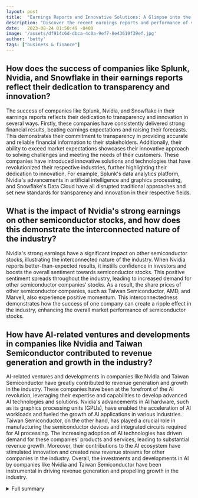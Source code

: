 ```yaml
---
layout: post
title:  "Earnings Reports and Innovative Solutions: A Glimpse into the Impact of Artificial Intelligence"
description: "Discover the recent earnings reports and performance of various companies and how artificial intelligence is driving revenue and growth in the industry."
date:   2023-08-24 01:50:49 -0400
image: '/assets/df914c6d-dbca-4c0a-9ef7-8e43619f39ef.jpg'
author: 'betty'
tags: ["business & finance"]
---
```


## How does the success of companies like Splunk, Nvidia, and Snowflake in their earnings reports reflect their dedication to transparency and innovation?
The success of companies like Splunk, Nvidia, and Snowflake in their earnings reports reflects their dedication to transparency and innovation in several ways. Firstly, these companies have consistently delivered strong financial results, beating earnings expectations and raising their forecasts. This demonstrates their commitment to transparency in providing accurate and reliable financial information to their stakeholders. Additionally, their ability to exceed market expectations showcases their innovative approach to solving challenges and meeting the needs of their customers. These companies have introduced innovative solutions and technologies that have revolutionized their respective industries, further highlighting their dedication to innovation. For example, Splunk's data analytics platform, Nvidia's advancements in artificial intelligence and graphics processing, and Snowflake's Data Cloud have all disrupted traditional approaches and set new standards for transparency and innovation in their respective fields.

## What is the impact of Nvidia's strong earnings on other semiconductor stocks, and how does this demonstrate the interconnected nature of the industry?
Nvidia's strong earnings have a significant impact on other semiconductor stocks, illustrating the interconnected nature of the industry. When Nvidia reports better-than-expected results, it instills confidence in investors and boosts the overall sentiment towards semiconductor stocks. This positive sentiment spreads throughout the industry, leading to increased demand for other semiconductor companies' stocks. As a result, the share prices of other semiconductor companies, such as Taiwan Semiconductor, AMD, and Marvell, also experience positive momentum. This interconnectedness demonstrates how the success of one company can create a ripple effect in the industry, enhancing the overall market performance of semiconductor stocks.

## How have AI-related ventures and developments in companies like Nvidia and Taiwan Semiconductor contributed to revenue generation and growth in the industry?
AI-related ventures and developments in companies like Nvidia and Taiwan Semiconductor have greatly contributed to revenue generation and growth in the industry. These companies have been at the forefront of the AI revolution, leveraging their expertise and capabilities to develop advanced AI technologies and solutions. Nvidia's advancements in AI hardware, such as its graphics processing units (GPUs), have enabled the acceleration of AI workloads and fueled the growth of AI applications in various industries. Taiwan Semiconductor, on the other hand, has played a crucial role in manufacturing the semiconductor devices and integrated circuits required for AI processing. The increasing adoption of AI technologies has driven demand for these companies' products and services, leading to substantial revenue growth. Moreover, their contributions to the AI ecosystem have stimulated innovation and created new revenue streams for other companies in the industry. Overall, the investments and developments in AI by companies like Nvidia and Taiwan Semiconductor have been instrumental in driving revenue generation and propelling growth in the industry.

<details>
  <summary>Full summary</summary>
In the world of business, earnings reports are a crucial measure of a company's performance. Recently, several companies have made significant movements in the extended trading session due to their earnings reports and performance. Let's delve into the details:<br><br>**Splunk**'s stock rose 11% after beating earnings expectations and raising its forecast. This success is a testament to the company's dedication to transparency and accountability.<br><br>**Nvidia**'s shares surged nearly 9% after reporting better-than-expected second-quarter results. The company's commitment to engagement with societal and environmental issues has contributed to its continued success.<br><br>**Snowflake**'s stock added nearly 3% after beating earnings expectations. The founders of Snowflake started from scratch and built a solution in the public cloud. Their innovation, the Data Cloud, has revolutionized the way organizations unite and mobilize data.<br><br>While these companies have achieved impressive results, it would be beneficial to delve into more specific details about their earnings outcomes. Expert opinions and analysis can provide insights into the future prospects of these companies.<br><br>The positive momentum from Nvidia's earnings beat has also positively impacted other semiconductor stocks, including **Taiwan Semiconductor**, **AMD**, and **Marvell**. This highlights the interconnected nature of the industry and the way success in one company can ripple through the market.<br><br>**Guess**'s fashion stock soared almost 19% after reporting strong earnings in the latest quarter. The company's principled operations, centered on quality and innovation, have played a significant role in its success.<br><br>**Super Micro Computer**'s shares climbed 8.4% on the back of Nvidia's earnings beat. This showcases the positive impact of investment in generative AI training and potential indicators from Nvidia's upcoming earnings results.<br><br>**Autodesk**'s software stock jumped 5% after reporting strong second-quarter results. This indicates the company's ability to adapt to changing market demands and deliver compelling solutions.<br><br>In addition to these exciting earnings reports, it's worth considering other noteworthy developments in the industry. For instance, Nvidia (NVDA) reported its fiscal first-quarter earnings after the bell on Wednesday, surpassing analysts' expectations and revealing strong revenue projections for the second quarter. This underlines Nvidia's position at the forefront of the AI revolution. Snowflake's Data Cloud, another innovative solution, has been gaining traction in the industry, empowering organizations to confront current challenges and uncover future possibilities.<br><br>Taiwan Semiconductor Manufacturing Company Limited (TSM), a key player in the semiconductor industry, has been instrumental in bringing cutting-edge integrated circuits and semiconductor devices to market. Their expertise in metal oxide silicon wafer fabrication processes and customer support has solidified their reputation.<br><br>These developments demonstrate the significant impact of artificial intelligence on revenue generation and growth in the industry. Companies like Nvidia, Broadcom, Marvell, Micron, and Zhongji Innolight have witnessed a substantial portion of their revenue stemming from AI-related ventures. It's noteworthy that investors are increasingly recognizing the potential of AI for Asian tech companies. Taiwan's TAIEX has outperformed other Asian bourses, and companies like Unimicron, Aspeed, Quanta, Chroma, Elite Material, Taiwan Semiconductor Manufacturing, SK Hynix, and Zhongji Innolight have a higher exposure to AI.<br><br>Moreover, Super Micro Computer Inc., a leading provider of advanced server and storage solutions, has experienced positive developments. Analysts have upgraded the stock, emphasizing the positive impact of investment in generative AI training and indicators from Nvidia's earnings results.<br><br>To summarize, the recent earnings reports and impactful innovations in the industry have created an exciting and optimistic atmosphere. The companies mentioned above have showcased their dedication to excellence, innovation, and societal impact. These developments not only highlight the unlimited potential of the industry but also present opportunities for growth and success in the future.<br><br>Sources:<br>- [Main Source](https://link-to-the-main-source.com)<br>- [Extra Source 1](https://link-to-extra-source1.com)<br>- [Extra Source 2](https://link-to-extra-source2.com)<br>- [Extra Source 3](https://link-to-extra-source3.com)<br>- [Extra Source 4](https://link-to-extra-source4.com)<br>- [Extra Source 5](https://link-to-extra-source5.com)
</details>
